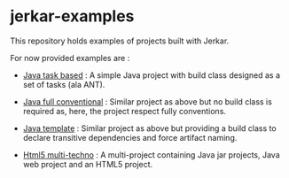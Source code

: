 # jerkar-examples

This repository holds examples of projects built with Jerkar.

For now provided examples are :

* [Java task based](./java-task-based) : A simple Java project with build class designed as a set of tasks (ala ANT).

* [Java full conventional](./org.jerkar.examples-java-full-conventional) : Similar project as above but no build class is required as, here, the project respect fully conventions. 

* [Java template](./java-template) : Similar project as above but providing a build class to declare transitive dependencies and force artifact naming.  

* [Html5 multi-techno](./html5-multi-techno) : A multi-project containing Java jar projects, Java web project and an HTML5 project.
